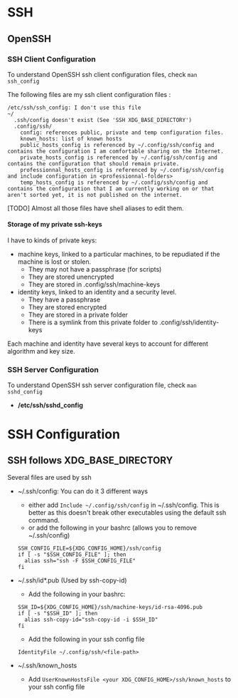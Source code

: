 # SSH

## OpenSSH

### SSH Client Configuration

To understand OpenSSH ssh client configuration files, check ```man ssh_config```

The following files are my ssh client configuration files :
```
/etc/ssh/ssh_config: I don't use this file
~/
  .ssh/config doesn't exist (See 'SSH XDG_BASE_DIRECTORY')
  .config/ssh/
    config: references public, private and temp configuration files.
    known_hosts: list of known hosts
    public_hosts_config is referenced by ~/.config/ssh/config and contains the configuration I am comfortable sharing on the Internet.
    private_hosts_config is referenced by ~/.config/ssh/config and contains the configuration that should remain private.
    professionnal_hosts_config is referenced by ~/.config/ssh/config and include configuration in <professionnal-folders>
    temp_hosts_config is referenced by ~/.config/ssh/config and contains the configuration that I am currently working on or that aren't sorted yet, it is not published on the internet.
```

[TODO] Almost all those files have shell aliases to edit them. 

#### Storage of my private ssh-keys

I have to kinds of private keys:
  - machine keys, linked to a particular machines, to be repudiated if the machine is lost or stolen.
    - They may not have a passphrase (for scripts)
    - They are stored unencrypted
    - They are stored in .config/ssh/machine-keys
  - identity keys, linked to an identity and a security level.
    - They have a passphrase
    - They are stored encrypted 
    - They are stored in a private folder
    - There is a symlink from this private folder to .config/ssh/identity-keys

Each machine and identity have several keys to account for different algorithm and key size.


### SSH Server Configuration

To understand OpenSSH ssh server configuration file, check ```man sshd_config```

- **/etc/ssh/sshd_config**

# SSH Configuration

## SSH follows XDG_BASE_DIRECTORY

Several files are used by ssh
  - ~/.ssh/config: You can do it 3 different ways
    - either add `Include ~/.config/ssh/config` in ~/.ssh/config. This is better as this doesn't break other executables using the default ssh command.
    - or add the following in your bashrc (allows you to remove ~/.ssh/config)
    ```
    SSH_CONFIG_FILE=${XDG_CONFIG_HOME}/ssh/config
    if [ -s "$SSH_CONFIG_FILE" ]; then
      alias ssh="ssh -F $SSH_CONFIG_FILE"
    fi
    ```

  - ~/.ssh/id*.pub (Used by ssh-copy-id)
    - Add the following in your bashrc:
    ```
    SSH_ID=${XDG_CONFIG_HOME}/ssh/machine-keys/id-rsa-4096.pub
    if [ -s "$SSH_ID" ]; then
      alias ssh-copy-id="ssh-copy-id -i $SSH_ID"
    fi
    ```
    - Add the following in your ssh config file
    ```
    IdentityFile ~/.config/ssh/<file-path>
    ```
  - ~/.ssh/known_hosts
    - Add `UserKnownHostsFile <your XDG_CONFIG_HOME>/ssh/known_hosts` to your ssh config file
